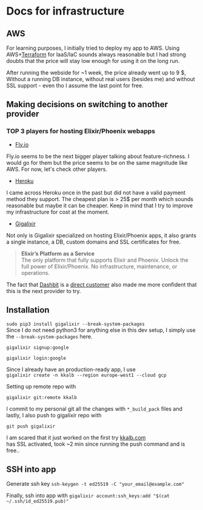 # Docs for infrastructure

## AWS 

For learning purposes, I initially tried to deploy my app to AWS.
Using AWS+[Terraform](https://www.terraform.io/use-cases/infrastructure-as-code) for IaaS/IaC sounds always reasonable but I had strong doubts that the price will stay low enough for using it on the long run.

After running the webside for ~1 week, the price already went up to 9 $,
Without a running DB instance, without real users (besides me) and without SSL support - even tho I assume the last point for free.

## Making decisions on switching to another provider

### TOP 3 players for hosting Elixir/Phoenix webapps

- [Fly.io](https://fly.io/docs/about/pricing/)

Fly.io seems to be the next bigger player talking about feature-richness. I would go for them but the price seems to be on the same magnitude like AWS. For now, let's check other players.

- [Heroku](https://www.heroku.com/pricing)

I came across Heroku once in the past but did not have a valid payment method they support. The cheapest plan is > 25$ per month which sounds reasonable but maybe it can be cheaper. Keep in mind that I try to improve my infrastructure for cost at the moment.

- [Gigalixir](https://www.gigalixir.com/pricing/)

Not only is Gigalixir specialized on hosting Elixir/Phoenix apps, it also grants a single instance, a DB, custom domains and SSL certificates for free. 

> **Elixir’s Platform as a Service** \
>The only platform that fully supports Elixir and Phoenix. Unlock the full power of Elixir/Phoenix. No infrastructure, maintenance, or operations.

The fact that [Dashbit](https://dashbit.co/blog/the-beauty-of-liveview) is a [direct customer](https://www.gigalixir.com/) also made me more confident that this is the next provider to try.

## Installation

`sudo pip3 install gigalixir --break-system-packages` \
Since I do not need python3 for anything else in this dev setup, I simply use the `--break-system-packages` here.

`gigalixir signup:google`

`gigalixir login:google`

Since I already have an production-ready app, I use \
`gigalixir create -n kkalb --region europe-west1 --cloud gcp`

Setting up remote repo with

`gigalixir git:remote kkalb`

I commit to my personal git all the changes with `*_build_pack` files and lastly, I also push to gigalixir repo with

`git push gigalixir`

I am scared that it just worked on the first try [kkalb.com](https://kkalb.gigalixirapp.com/gameoflife) \
has SSL activated, took ~2 min since running the push command and is free..

## SSH into app

Generate ssh key 
`ssh-keygen -t ed25519 -C "your_email@example.com"`

Finally, ssh into app with
`gigalixir account:ssh_keys:add "$(cat ~/.ssh/id_ed25519.pub)"`